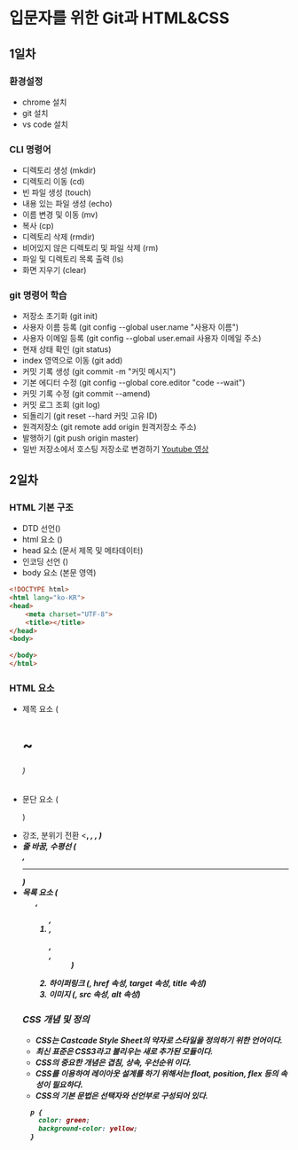 # 입문자를 위한 Git과 HTML&CSS 
## 1일차
### 환경설정
- chrome 설치
- git 설치
- vs code 설치
### CLI 명령어
- 디렉토리 생성 (mkdir)
- 디렉토리 이동 (cd)
- 빈 파일 생성 (touch)
- 내용 있는 파일 생성 (echo)
- 이름 변경 및 이동 (mv)
- 복사 (cp)
- 디렉토리 삭제 (rmdir)
- 비어있지 않은 디렉토리 및 파일 삭제 (rm)
- 파일 및 디렉토리 목록 출력 (ls)
- 화면 지우기 (clear)
### git 명령어 학습
- 저장소 초기화 (git init)
- 사용자 이름 등록 (git config --global user.name "사용자 이름")
- 사용자 이메일 등록 (git config --global user.email 사용자 이메일 주소)
- 현재 상태 확인 (git status)
- index 영역으로 이동 (git add)
- 커밋 기록 생성 (git commit -m "커밋 메시지")
- 기본 에디터 수정 (git config --global core.editor "code --wait")
- 커밋 기록 수정 (git commit --amend)
- 커밋 로그 조회 (git log)
- 되돌리기 (git reset --hard 커밋 고유 ID)
- 원격저장소 (git remote add origin 원격저장소 주소)
- 발행하기 (git push origin master)
- 일반 저장소에서 호스팅 저장소로 변경하기 
[Youtube 영상](http://youtu.be/SNnfbf-LJz4) 

## 2일차
### HTML 기본 구조
- DTD 선언(<DOCTYPE html>)
- html 요소 (<html lang="ko-KR">)
- head 요소 (문서 제목 및 메타데이터)
- 인코딩 선언 (<meta charset="utf-8">)
- body 요소 (본문 영역)

```html
<!DOCTYPE html>
<html lang="ko-KR">
<head>
    <meta charset="UTF-8">
    <title></title>
</head>
<body>
    
</body>
</html>
```
### HTML 요소
- 제목 요소 (<h1>~<h6>)
- 문단 요소 (<p>)
- 강조, 분위기 전환 <<b>, <i>, <strong>, <em>)
- 줄 바꿈, 수평선 (<br>, <hr>)
- 목록 요소 (<ul>, <ol>, <li>, <dl>, <dt>, <dd>)
- 하이퍼링크 (<a>, href 속성, target 속성, title 속성)
- 이미지 (<img>, src 속성, alt 속성)

### CSS 개념 및 정의
- CSS는 Castcade Style Sheet의 약자로 스타일을 정의하기 위한 언어이다.
- 최신 표준은 CSS3라고 불리우는 새로 추가된 모듈이다.
- CSS의 중요한 개념은 겹침, 상속, 우선순위 이다.
- CSS를 이용하여 레이아웃 설계를 하기 위해서는 float, position, flex 등의 속성이 필요하다.
- CSS의 기본 문법은 선택자와 선언부로 구성되어 있다.

```CSS
  p {
    color: green;
    background-color: yellow;
  }
```